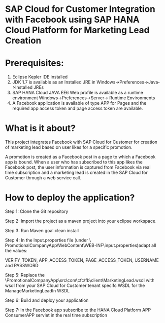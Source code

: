 SAP Cloud for Customer Integration with Facebook using SAP HANA Cloud Platform for Marketing Lead Creation
=============

Prerequisites:
=============
1.	Eclipse Kepler IDE installed
2.	JDK 1.7 is available as an Installed JRE in Windows->Preferences->Java->Installed JREs
3.	SAP HANA Cloud JAVA EE6 Web profile is available as a runtime environment Windows->Preferences->Server-> Runtime Environments
4.	A Facebook application is available of type APP for Pages and the required app access token and page access token are available.

What is it about?
=============
This project integrates Facebook with SAP Cloud for Customer for creation of marketing lead based on user likes for a specific promotion.

A promotion is created as a Facebook post in a page to which a Facebook app is bound. When a user who has subscribed to this app likes the Facebook post, the user information is captured from Facebook via real time subscription and a marketing lead is created in the SAP Cloud for Customer through a web service call.

How to deploy the application?
=============

Step 1: Clone the Git repository

Step 2: Import the project as a maven project into your eclipse workspace.

Step 3: Run Maven goal clean install 

Step 4: In the Input.properties file (under \\ PromotionalCompanyApp\WebContent\WEB-INF\input.properties)adapt all the values:

VERIFY_TOKEN, APP_ACCESS_TOKEN, PAGE_ACCESS_TOKEN, USERNAME and PASSWORD

Step 5: Replace the \PromotionalCompanyApp\src\com\cfc\fb\client\MarketingLead.wsdl with wsdl from your SAP Cloud for Customer tenant specifc WSDL for the ManageMarketingLeadIn WSDL

Step 6: Build and deploy your application

Step 7: In the Facebook app subscribe to the HANA Cloud Platform APP ConsumerAPP servlet in the real time subscription
